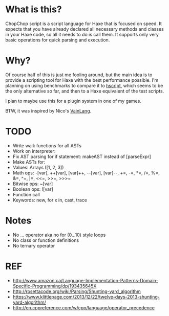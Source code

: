 # What is this?
ChopChop script is a script language for Haxe that
is focused on speed. It expects that you have already
declared all necessary methods and classes in your Haxe
code, so all it needs to do is call them. It supports
only very basic operations for quick parsing and execution.

# Why?
Of course half of this is just me fooling around, but the
main idea is to provide a scripting tool for Haxe with the
best performance possible. I'm planning on using benchmarks
to compare it to
[hscript](https://github.com/HaxeFoundation/hscript),
which seems to be the only alternative so far, and then
to a Haxe equivalent of the test scripts.

I plan to maybe use this for a plugin system in one of
my games.

BTW, it was inspired by Nico's
[VainLang](http://nicom1.github.io/interpreter/).

# TODO
* Write walk functions for all ASTs
* Work on interpreter:
* Fix AST parsing for if statement: makeAST instead of [parseExpr]
* Make ASTs for:
 * Values: Arrays ([1, 2, 3])
 * Math ops: -[var], ++[var], [var]++, --[var], [var]--, +=, -=, *=, /=, %=, &=, ^=, |=, <<=, >>=, >>>=
 * Bitwise ops: ~[var]
 * Boolean ops: ![var]
 * Function call
 * Keywords: new, for x in, cast, trace

# Notes
* No ... operator aka no for (0...10) style loops
* No class or function definitions
* No ternary operator

# REF
* http://www.amazon.ca/Language-Implementation-Patterns-Domain-Specific-Programming/dp/193435645X
* http://rosettacode.org/wiki/Parsing/Shunting-yard_algorithm
* https://www.klittlepage.com/2013/12/22/twelve-days-2013-shunting-yard-algorithm/
* http://en.cppreference.com/w/cpp/language/operator_precedence
